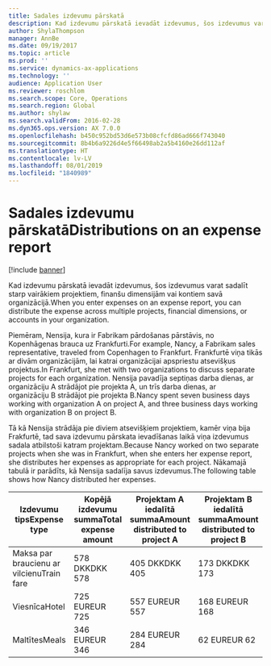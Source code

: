```yaml
---
title: Sadales izdevumu pārskatā
description: Kad izdevumu pārskatā ievadāt izdevumus, šos izdevumus varat sadalīt starp vairākiem projektiem, juridiskajām personām vai kontiem savā organizācijā.
author: ShylaThompson
manager: AnnBe
ms.date: 09/19/2017
ms.topic: article
ms.prod: ''
ms.service: dynamics-ax-applications
ms.technology: ''
audience: Application User
ms.reviewer: roschlom
ms.search.scope: Core, Operations
ms.search.region: Global
ms.author: shylaw
ms.search.validFrom: 2016-02-28
ms.dyn365.ops.version: AX 7.0.0
ms.openlocfilehash: b450c952bd53d6e573b08cfcfd86ad666f743040
ms.sourcegitcommit: 8b4b6a9226d4e5f66498ab2a5b4160e26dd112af
ms.translationtype: HT
ms.contentlocale: lv-LV
ms.lasthandoff: 08/01/2019
ms.locfileid: "1840989"
---
```

# <a name="distributions-on-an-expense-report"></a><span data-ttu-id="0008b-103">Sadales izdevumu pārskatā</span><span class="sxs-lookup"><span data-stu-id="0008b-103">Distributions on an expense report</span></span>

[!include [banner](../includes/banner.md)]

<span data-ttu-id="0008b-104"> Kad izdevumu pārskatā ievadāt izdevumus, šos izdevumus varat sadalīt starp vairākiem projektiem, finanšu dimensijām vai kontiem savā organizācijā.</span><span class="sxs-lookup"><span data-stu-id="0008b-104">When you enter expenses on an expense report, you can distribute the expense across multiple projects, financial dimensions, or accounts in your organization.</span></span>

<span data-ttu-id="0008b-105">Piemēram, Nensija, kura ir Fabrikam pārdošanas pārstāvis, no Kopenhāgenas brauca uz Frankfurti.</span><span class="sxs-lookup"><span data-stu-id="0008b-105">For example, Nancy, a Fabrikam sales representative, traveled from Copenhagen to Frankfurt.</span></span> <span data-ttu-id="0008b-106">Frankfurtē viņa tikās ar divām organizācijām, lai katrai organizācijai apspriestu atsevišķus projektus.</span><span class="sxs-lookup"><span data-stu-id="0008b-106">In Frankfurt, she met with two organizations to discuss separate projects for each organization.</span></span> <span data-ttu-id="0008b-107">Nensija pavadīja septiņas darba dienas, ar organizāciju A strādājot pie projekta A, un trīs darba dienas, ar organizāciju B strādājot pie projekta B.</span><span class="sxs-lookup"><span data-stu-id="0008b-107">Nancy spent seven business days working with organization A on project A, and three business days working with organization B on project B.</span></span>

<span data-ttu-id="0008b-108">Tā kā Nensija strādāja pie diviem atsevišķiem projektiem, kamēr viņa bija Frakfurtē, tad sava izdevumu pārskata ievadīšanas laikā viņa izdevumus sadala atbilstoši katram projektam.</span><span class="sxs-lookup"><span data-stu-id="0008b-108">Because Nancy worked on two separate projects when she was in Frankfurt, when she enters her expense report, she distributes her expenses as appropriate for each project.</span></span> <span data-ttu-id="0008b-109">Nākamajā tabulā ir parādīts, kā Nensija sadalīja savus izdevumus.</span><span class="sxs-lookup"><span data-stu-id="0008b-109">The following table shows how Nancy distributed her expenses.</span></span>


| <span data-ttu-id="0008b-110">Izdevumu tips</span><span class="sxs-lookup"><span data-stu-id="0008b-110">Expense type</span></span> | <span data-ttu-id="0008b-111">Kopējā izdevumu summa</span><span class="sxs-lookup"><span data-stu-id="0008b-111">Total expense amount</span></span>|<span data-ttu-id="0008b-112">Projektam A iedalītā summa</span><span class="sxs-lookup"><span data-stu-id="0008b-112">Amount distributed to project A</span></span>| <span data-ttu-id="0008b-113">Projektam B iedalītā summa</span><span class="sxs-lookup"><span data-stu-id="0008b-113">Amount distributed to project B</span></span> |
|--------------|---------------------|-------------------------------|---------------------------------|
|<span data-ttu-id="0008b-114">Maksa par braucienu ar vilcienu</span><span class="sxs-lookup"><span data-stu-id="0008b-114">Train fare</span></span>   |<span data-ttu-id="0008b-115">578 DKK</span><span class="sxs-lookup"><span data-stu-id="0008b-115">DKK 578</span></span>              |<span data-ttu-id="0008b-116">405 DKK</span><span class="sxs-lookup"><span data-stu-id="0008b-116">DKK 405</span></span>                        |<span data-ttu-id="0008b-117">173 DKK</span><span class="sxs-lookup"><span data-stu-id="0008b-117">DKK 173</span></span>                          |
|<span data-ttu-id="0008b-118">Viesnīca</span><span class="sxs-lookup"><span data-stu-id="0008b-118">Hotel</span></span>         |<span data-ttu-id="0008b-119">725 EUR</span><span class="sxs-lookup"><span data-stu-id="0008b-119">EUR 725</span></span>              |<span data-ttu-id="0008b-120">557 EUR</span><span class="sxs-lookup"><span data-stu-id="0008b-120">EUR 557</span></span>                        |<span data-ttu-id="0008b-121">168 EUR</span><span class="sxs-lookup"><span data-stu-id="0008b-121">EUR 168</span></span>                          |
|<span data-ttu-id="0008b-122">Maltītes</span><span class="sxs-lookup"><span data-stu-id="0008b-122">Meals</span></span>         |<span data-ttu-id="0008b-123">346 EUR</span><span class="sxs-lookup"><span data-stu-id="0008b-123">EUR 346</span></span>              |<span data-ttu-id="0008b-124">284 EUR</span><span class="sxs-lookup"><span data-stu-id="0008b-124">EUR 284</span></span>                        |<span data-ttu-id="0008b-125">62 EUR</span><span class="sxs-lookup"><span data-stu-id="0008b-125">EUR 62</span></span>                           |

